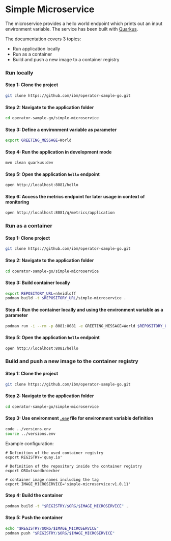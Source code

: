 # Simple Microservice

The microservice provides a hello world endpoint which prints out an input environment variable. The service has been built with [Quarkus](https://quay.io/).

The documentation covers 3 topics:

* Run application locally
* Run as a container
* Build and push a new image to a container registry

### Run locally

#### Step 1: Clone the project

```sh
git clone https://github.com/ibm/operator-sample-go.git
```

#### Step 2: Navigate to the application folder

```sh
cd operator-sample-go/simple-microservice
```

#### Step 3: Define a environment variable as parameter

```sh
export GREETING_MESSAGE=World
```

#### Step 4: Run the application in development mode

```sh
mvn clean quarkus:dev
```

#### Step 5: Open the application `hello` endpoint

```sh
open http://localhost:8081/hello
```

#### Step 6: Access the metrics endpoint for later usage in context of monitoring

```sh
open http://localhost:8081/q/metrics/application
```

### Run as a container

#### Step 1: Clone project

```sh
git clone https://github.com/ibm/operator-sample-go.git
```

#### Step 2: Navigate to the application folder

```sh
cd operator-sample-go/simple-microservice
```

#### Step 3: Build container locally

```sh
export REPOSITORY_URL=nheidloff
podman build -t $REPOSITORY_URL/simple-microservice .
```

#### Step 4: Run the container locally and using the environment variable as a parameter

```sh
podman run -i --rm -p 8081:8081 -e GREETING_MESSAGE=World $REPOSITORY_URL/simple-microservice
```

#### Step 5: Open the application `hello` endpoint

```sh
open http://localhost:8081/hello
```

### Build and push a new image to the container registry

#### Step 1: Clone the project

```sh
git clone https://github.com/ibm/operator-sample-go.git
```

#### Step 2: Navigate to the application folder

```sh
cd operator-sample-go/simple-microservice
```
#### Step 3: Use environment [`.env`](../versions.env) file for environment variable definition 

```sh
code ../versions.env
source ../versions.env
```

Example configuration:

```env
# Definition of the used container registry
export REGISTRY='quay.io'

# Definition of the repository inside the container registry
export ORG=tsuedbroecker

# container image names including the tag
export IMAGE_MICROSERVICE='simple-microservice:v1.0.11'
```

#### Step 4: Build the container

```sh
podman build -t "$REGISTRY/$ORG/$IMAGE_MICROSERVICE" .
```

#### Step 5: Push the container

```sh
echo "$REGISTRY/$ORG/$IMAGE_MICROSERVICE"
podman push "$REGISTRY/$ORG/$IMAGE_MICROSERVICE"
```
